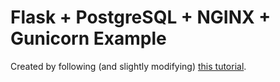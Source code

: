 # Flask + PostgreSQL + NGINX + Gunicorn Example

Created by following (and slightly modifying) [this tutorial](https://testdriven.io/blog/dockerizing-flask-with-postgres-gunicorn-and-nginx/#project-setup).
